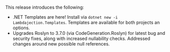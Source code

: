 This release introduces the following:

- .NET Templates are here!  Install via `dotnet new -i Lambdajection.Templates`.  Templates are available for both projects an options.
- Upgrades Roslyn to 3.7.0 (via CodeGeneration.Roslyn) for latest bug and security fixes, along with increased nullability checks.  Addressed changes around new possible null references.